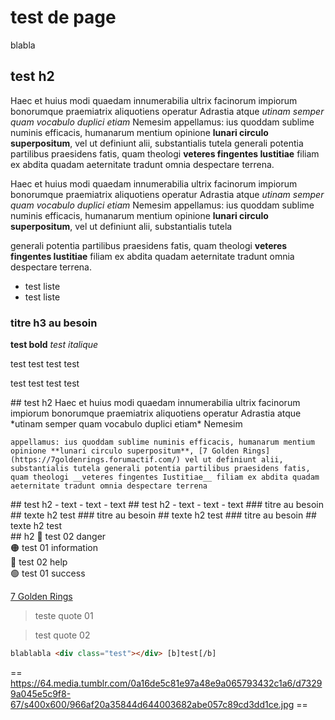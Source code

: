 # test de page

blabla

## test h2

Haec et huius modi quaedam innumerabilia ultrix facinorum impiorum bonorumque praemiatrix aliquotiens operatur Adrastia atque *utinam semper quam vocabulo duplici etiam* Nemesim appellamus: ius quoddam sublime numinis efficacis, humanarum mentium opinione **lunari circulo superpositum**, vel ut definiunt alii, substantialis tutela generali potentia partilibus praesidens fatis, quam theologi __veteres fingentes Iustitiae__ filiam ex abdita quadam aeternitate tradunt omnia despectare terrena.

Haec et huius modi quaedam innumerabilia ultrix facinorum impiorum bonorumque praemiatrix aliquotiens operatur Adrastia atque *utinam semper quam vocabulo duplici etiam* Nemesim appellamus: ius quoddam sublime numinis efficacis, humanarum mentium opinione **lunari circulo superpositum**, vel ut definiunt alii, substantialis tutela 

generali potentia partilibus praesidens fatis, quam theologi __veteres fingentes Iustitiae__ filiam ex abdita quadam aeternitate tradunt omnia despectare terrena.

- test liste
- test liste

### titre h3 au besoin

**test bold**
*test italique*

<information>test</information>
<success>test</success>
<danger>test</danger>
<help>test</help>

<information>test</information>
<success>test</success>
<danger>test</danger>
<help>test</help>

<information>
  <content>
    ## test h2
    Haec et huius modi quaedam innumerabilia ultrix facinorum impiorum bonorumque praemiatrix aliquotiens operatur Adrastia atque *utinam semper quam vocabulo duplici etiam* Nemesim 
    
    appellamus: ius quoddam sublime numinis efficacis, humanarum mentium opinione **lunari circulo superpositum**, [7 Golden Rings](https://7goldenrings.forumactif.com/) vel ut definiunt alii, substantialis tutela generali potentia partilibus praesidens fatis, quam theologi __veteres fingentes Iustitiae__ filiam ex abdita quadam aeternitate tradunt omnia despectare terrena
  </content>
</information>

<information>
  <content>
    ## test h2
    - text
    - text
    - text
  </content>
</information>

<bloc>
  <content>
    ## test h2
    - text
    - text
    - text
  </content>
</bloc>

<success>
  ### titre au besoin
  ## texte h2
  test
</success>

<danger>
  ### titre au besoin
  ## texte h2
  test
</danger>

<help>
  ### titre au besoin
  ## texte h2
  test
</help>

<aside>
  ## h2
🔴 test 02 danger

</aside>

<aside>
🟠 test 01 information

</aside>

<aside>
🔵 test 02 help

</aside>

<aside>
🟢 test 01 success

</aside>

[7 Golden Rings](https://7goldenrings.forumactif.com/)

> teste quote 01
> 

> test quote 02
> 

```html
blablabla <div class="test"></div> [b]test[/b]
```
== https://64.media.tumblr.com/0a16de5c81e97a48e9a065793432c1a6/d73299a045e5c9f8-67/s400x600/966af20a35844d644003682abe057c89cd3dd1ce.jpg ==
